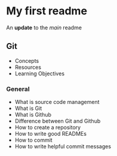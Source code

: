 # My first readme

An **update** to the _main_ readme

## Git

* Concepts
* Resources
* Learning Objectives

### General

* What is source code management
* What is Git
* What is Github
* Difference between Git and Github
* How to create a repository
* How to write good READMEs
* How to commit
* How to write helpful commit messages
